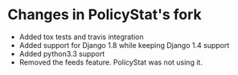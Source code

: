 # Changes in PolicyStat's fork

* Added tox tests and travis integration
* Added support for Django 1.8 while keeping Django 1.4 support
* Added python3.3 support
* Removed the feeds feature. PolicyStat was not using it.
